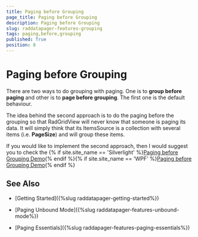 ```yaml
---
title: Paging before Grouping
page_title: Paging before Grouping
description: Paging before Grouping
slug: raddatapager-features-grouping
tags: paging,before,grouping
published: True
position: 8
---
```


# Paging before Grouping


There are two ways to do grouping with paging. One is to __group before paging__ and other is to __page before grouping__. The first one is the default behaviour.
        

The idea behind the second approach is to do the paging before the grouping so that RadGridView will never know that someone is paging its data. It will simply think that its ItemsSource is a collection with several items (i.e. __PageSize__) and will group these items.
        

If you would like to implement the second approach, then I would suggest you to check the {% if site.site_name == 'Silverlight' %}[Paging before Grouping Demo](https://demos.telerik.com/silverlight/#GridView/PagingBeforeGrouping){% endif %}{% if site.site_name == 'WPF' %}[Paging before Grouping Demo](https://demos.telerik.com/wpf){% endif %}

## See Also

 * [Getting Started]({%slug raddatapager-getting-started%})

 * [Paging Unbound Mode]({%slug raddatapager-features-unbound-mode%})

 * [Paging Essentials]({%slug raddapager-features-paging-essentials%})
